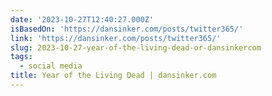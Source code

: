 ```yaml
---
date: '2023-10-27T12:40:27.000Z'
isBasedOn: 'https://dansinker.com/posts/twitter365/'
link: 'https://dansinker.com/posts/twitter365/'
slug: 2023-10-27-year-of-the-living-dead-or-dansinkercom
tags:
  - social media
title: Year of the Living Dead | dansinker.com
---
```


